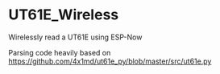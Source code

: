 # UT61E_Wireless
Wirelessly read a UT61E using ESP-Now

Parsing code heavily based on https://github.com/4x1md/ut61e_py/blob/master/src/ut61e.py
